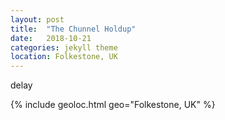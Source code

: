 ```yaml
---
layout: post
title:  "The Chunnel Holdup"
date:   2018-10-21
categories: jekyll theme
location: Folkestone, UK
---
```


delay

{% include geoloc.html geo="Folkestone, UK" %}


